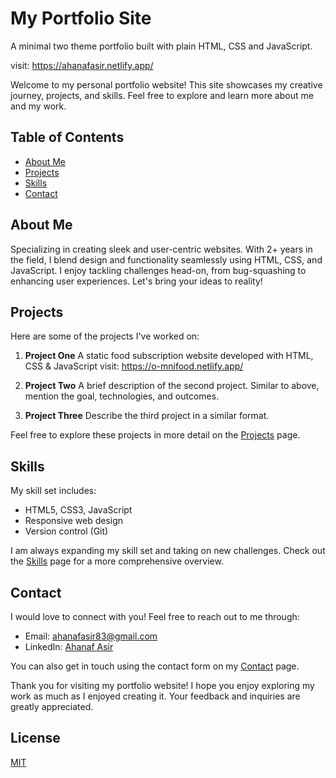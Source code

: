 # My Portfolio Site

A minimal two theme portfolio built with plain HTML, CSS and JavaScript.

visit: https://ahanafasir.netlify.app/

Welcome to my personal portfolio website! This site showcases my creative journey, projects, and skills. Feel free to explore and learn more about me and my work.

## Table of Contents

- [About Me](#about-me)
- [Projects](#projects)
- [Skills](#skills)
- [Contact](#contact)

## About Me

Specializing in creating sleek and user-centric websites. With 2+ years in the field, I blend design and functionality seamlessly using HTML, CSS, and JavaScript. I enjoy tackling challenges head-on, from bug-squashing to enhancing user experiences. Let's bring your ideas to reality!

## Projects

Here are some of the projects I've worked on:

1. **Project One**
   A static food subscription website developed with HTML, CSS & JavaScript
   visit: https://o-mnifood.netlify.app/

2. **Project Two**
   A brief description of the second project. Similar to above, mention the goal, technologies, and outcomes.

3. **Project Three**
   Describe the third project in a similar format.

Feel free to explore these projects in more detail on the [Projects](https://ahanafasir.netlify.app/#projects) page.

## Skills

My skill set includes:

- HTML5, CSS3, JavaScript
- Responsive web design
- Version control (Git)

I am always expanding my skill set and taking on new challenges. Check out the [Skills](https://ahanafasir.netlify.app/#skills) page for a more comprehensive overview.

## Contact

I would love to connect with you! Feel free to reach out to me through:

- Email: ahanafasir83@gmail.com
- LinkedIn: [Ahanaf Asir](https://www.linkedin.com/in/ahanafasir83)

You can also get in touch using the contact form on my [Contact](https://ahanafasir.netlify.app/#contact) page.

Thank you for visiting my portfolio website! I hope you enjoy exploring my work as much as I enjoyed creating it. Your feedback and inquiries are greatly appreciated.

## License

[MIT](https://choosealicense.com/licenses/mit/)
